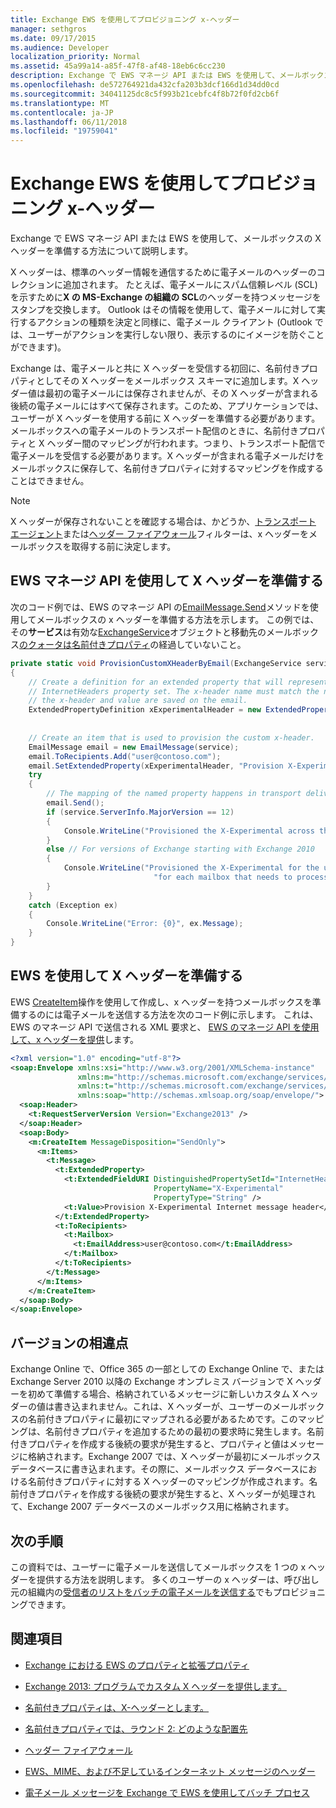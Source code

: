 ```yaml
---
title: Exchange EWS を使用してプロビジョニング x-ヘッダー
manager: sethgros
ms.date: 09/17/2015
ms.audience: Developer
localization_priority: Normal
ms.assetid: 45a99a14-a85f-47f8-af48-18eb6c6cc230
description: Exchange で EWS マネージ API または EWS を使用して、メールボックスの X ヘッダーを準備する方法について説明します。
ms.openlocfilehash: de572764921da432cfa203b3dcf166d1d34dd0cd
ms.sourcegitcommit: 34041125dc8c5f993b21cebfc4f8b72f0fd2cb6f
ms.translationtype: MT
ms.contentlocale: ja-JP
ms.lasthandoff: 06/11/2018
ms.locfileid: "19759041"
---
```

# <a name="provision-x-headers-by-using-ews-in-exchange"></a>Exchange EWS を使用してプロビジョニング x-ヘッダー

Exchange で EWS マネージ API または EWS を使用して、メールボックスの X ヘッダーを準備する方法について説明します。
  
X ヘッダーは、標準のヘッダー情報を通信するために電子メールのヘッダーのコレクションに追加されます。 たとえば、電子メールにスパム信頼レベル (SCL) を示すために**X の MS-Exchange の組織の SCL**のヘッダーを持つメッセージをスタンプを交換します。 Outlook はその情報を使用して、電子メールに対して実行するアクションの種類を決定と同様に、電子メール クライアント (Outlook では、ユーザーがアクションを実行しない限り、表示するのにイメージを防ぐことができます)。 
  
Exchange は、電子メールと共に X ヘッダーを受信する初回に、名前付きプロパティとしてその X ヘッダーをメールボックス スキーマに追加します。X ヘッダー値は最初の電子メールには保存されませんが、その X ヘッダーが含まれる後続の電子メールにはすべて保存されます。このため、アプリケーションでは、ユーザーが X ヘッダーを使用する前に X ヘッダーを準備する必要があります。メールボックスへの電子メールのトランスポート配信のときに、名前付きプロパティと X ヘッダー間のマッピングが行われます。つまり、トランスポート配信で電子メールを受信する必要があります。X ヘッダーが含まれる電子メールだけをメールボックスに保存して、名前付きプロパティに対するマッピングを作成することはできません。
  
> [!NOTE]
> X ヘッダーが保存されないことを確認する場合は、かどうか、[トランスポート エージェント](http://code.msdn.microsoft.com/Exchange-2013-Build-an-32f62f5a)または[ヘッダー ファイアウォール](http://technet.microsoft.com/en-us/library/bb232136%28v=exchg.150%29.aspx)フィルターは、x ヘッダーをメールボックスを取得する前に決定します。 
  
## <a name="provision-an-x-header-by-using-the-ews-managed-api"></a>EWS マネージ API を使用して X ヘッダーを準備する
<a name="bk_example1"> </a>

次のコード例では、EWS のマネージ API の[EmailMessage.Send](http://msdn.microsoft.com/en-us/library/office/microsoft.exchange.webservices.data.emailmessage.send%28v=exchg.80%29.aspx)メソッドを使用してメールボックスの x ヘッダーを準備する方法を示します。 この例では、その**サービス**は有効な[ExchangeService](http://msdn.microsoft.com/en-us/library/microsoft.exchange.webservices.data.exchangeservice%28v=exchg.80%29.aspx)オブジェクトと移動先のメールボックス[のクォータは名前付きプロパティ](http://technet.microsoft.com/en-us/library/bb851492%28v=EXCHG.80%29.aspx)の経過していないこと。
  
```cs
private static void ProvisionCustomXHeaderByEmail(ExchangeService service)
{
    // Create a definition for an extended property that will represent a custom x-header. X-headers must be created in the
    // InternetHeaders property set. The x-header name must match the name of the x-header sent in the subsequent emails so
    // the x-header and value are saved on the email.
    ExtendedPropertyDefinition xExperimentalHeader = new ExtendedPropertyDefinition(DefaultExtendedPropertySet.InternetHeaders,
                                                                                            "X-Experimental",
                                                                                            MapiPropertyType.String);
    // Create an item that is used to provision the custom x-header.
    EmailMessage email = new EmailMessage(service);
    email.ToRecipients.Add("user@contoso.com");
    email.SetExtendedProperty(xExperimentalHeader, "Provision X-Experimental Internet message header");
    try
    {
        // The mapping of the named property happens in transport delivery.
        email.Send();
        if (service.ServerInfo.MajorVersion == 12)
        {
            Console.WriteLine("Provisioned the X-Experimental across the mailbox database that hosts the user's mailbox.");
        }
        else // For versions of Exchange starting with Exchange 2010
        {
            Console.WriteLine("Provisioned the X-Experimental for the user's mailbox. You will need to run this " +
                                "for each mailbox that needs to process this x-header.");
        }
    }
    catch (Exception ex)
    {
        Console.WriteLine("Error: {0}", ex.Message);
    }
}
```

## <a name="provision-an-x-header-by-using-ews"></a>EWS を使用して X ヘッダーを準備する
<a name="bk_example1"> </a>

EWS [CreateItem](http://msdn.microsoft.com/library/78a52120-f1d0-4ed7-8748-436e554f75b6%28Office.15%29.aspx)操作を使用して作成し、x ヘッダーを持つメールボックスを準備するのには電子メールを送信する方法を次のコード例に示します。 これは、EWS のマネージ API で送信される XML 要求と、 [EWS のマネージ API を使用して、x ヘッダーを提供](#bk_example1)します。
  
```XML
<?xml version="1.0" encoding="utf-8"?>
<soap:Envelope xmlns:xsi="http://www.w3.org/2001/XMLSchema-instance"
               xmlns:m="http://schemas.microsoft.com/exchange/services/2006/messages"
               xmlns:t="http://schemas.microsoft.com/exchange/services/2006/types"
               xmlns:soap="http://schemas.xmlsoap.org/soap/envelope/">
  <soap:Header>
    <t:RequestServerVersion Version="Exchange2013" />
  </soap:Header>
  <soap:Body>
    <m:CreateItem MessageDisposition="SendOnly">
      <m:Items>
        <t:Message>
          <t:ExtendedProperty>
            <t:ExtendedFieldURI DistinguishedPropertySetId="InternetHeaders"
                                PropertyName="X-Experimental"
                                PropertyType="String" />
            <t:Value>Provision X-Experimental Internet message header</t:Value>
          </t:ExtendedProperty>
          <t:ToRecipients>
            <t:Mailbox>
              <t:EmailAddress>user@contoso.com</t:EmailAddress>
            </t:Mailbox>
          </t:ToRecipients>
        </t:Message>
      </m:Items>
    </m:CreateItem>
  </soap:Body>
</soap:Envelope>

```

## <a name="version-differences"></a>バージョンの相違点
<a name="bk_example1"> </a>

Exchange Online で、Office 365 の一部としての Exchange Online で、または Exchange Server 2010 以降の Exchange オンプレミス バージョンで X ヘッダーを初めて準備する場合、格納されているメッセージに新しいカスタム X ヘッダーの値は書き込まれません。これは、X ヘッダーが、ユーザーのメールボックスの名前付きプロパティに最初にマップされる必要があるためです。このマッピングは、名前付きプロパティを追加するための最初の要求時に発生します。名前付きプロパティを作成する後続の要求が発生すると、プロパティと値はメッセージに格納されます。Exchange 2007 では、X ヘッダーが最初にメールボックス データベースに書き込まれます。その際に、メールボックス データベースにおける名前付きプロパティに対する X ヘッダーのマッピングが作成されます。名前付きプロパティを作成する後続の要求が発生すると、X ヘッダーが処理されて、Exchange 2007 データベースのメールボックス用に格納されます。
  
## <a name="next-steps"></a>次の手順
<a name="bk_example1"> </a>

この資料では、ユーザーに電子メールを送信してメールボックスを 1 つの x ヘッダーを提供する方法を説明します。 多くのユーザーの x ヘッダーは、呼び出し元の組織内の[受信者のリストをバッチの電子メールを送信する](how-to-process-email-messages-in-batches-by-using-ews-in-exchange.md)でもプロビジョニングできます。 
  
## <a name="see-also"></a>関連項目


- [Exchange における EWS のプロパティと拡張プロパティ](properties-and-extended-properties-in-ews-in-exchange.md)
    
- [Exchange 2013: プログラムでカスタム X ヘッダーを提供します。](http://code.msdn.microsoft.com/exchange/Exchange-2013-Provision-d4ef5719)
    
- [名前付きプロパティは、X-ヘッダーとします。](http://blogs.technet.com/b/exchange/archive/2009/04/06/3407221.aspx)
    
- [名前付きプロパティでは、ラウンド 2: どのような配置先](http://blogs.technet.com/b/exchange/archive/2009/06/12/3407672.aspx)
    
- [ヘッダー ファイアウォール](http://technet.microsoft.com/en-us/library/bb232136%28v=exchg.150%29.aspx)
    
- [EWS、MIME、および不足しているインターネット メッセージのヘッダー](http://msdn.microsoft.com/library/office/hh545614%28v=exchg.140%29.aspx)
    
- [電子メール メッセージを Exchange で EWS を使用してバッチ プロセス](how-to-process-email-messages-in-batches-by-using-ews-in-exchange.md)
    

